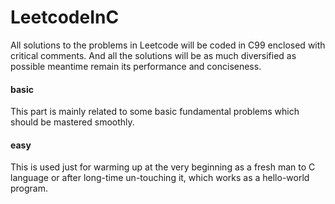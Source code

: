 # LeetcodeInC
All solutions to the problems in Leetcode will be coded in C99 enclosed with critical comments. And all the solutions will be as much diversified as possible meantime remain its performance and conciseness.

#### basic
This part is mainly related to some basic fundamental problems which should be mastered smoothly.

#### easy
This is used just for warming up at the very beginning as a fresh man to C language or after long-time un-touching it, which works as a hello-world program.
